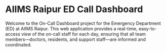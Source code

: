 # AIIMS Raipur ED Call Dashboard
Welcome to the On-Call Dashboard project for the Emergency Department (ED) at AIIMS Raipur. This web application provides a real-time, easy-to-access view of the on-call staff for each day, ensuring that all team members—doctors, residents, and support staff—are informed and coordinated.
